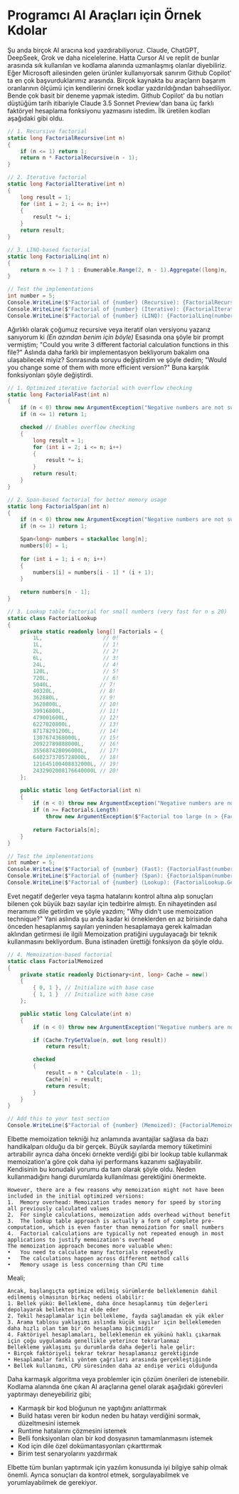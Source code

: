 # Programcı AI Araçları için Örnek Kdolar

Şu anda birçok AI aracına kod yazdırabiliyoruz. Claude, ChatGPT, DeepSeek, Grok ve daha nicelelerine. Hatta Cursor AI ve replit de bunlar arasında sık kullanılan ve kodlama alanında uzmanlaşmış olanlar diyebiliriz. Eğer Microsoft ailesinden gelen ürünler kullanıyorsak sanırım Github Copilot' ta en çok başvurduklarımız arasında. Birçok kaynakta bu araçların başarım oranlarının ölçümü için kendilerini örnek kodlar yazdırıldığından bahsediliyor. Bende çok basit bir deneme yapmak istedim. Github Copilot' da bu notları düştüğüm tarih itibariyle Claude 3.5 Sonnet Preview'dan bana üç farklı faktöryel hesaplama fonksiyonu yazmasını istedim. İlk üretilen kodları aşağıdaki gibi oldu.

```csharp
// 1. Recursive factorial
static long FactorialRecursive(int n)
{
    if (n <= 1) return 1;
    return n * FactorialRecursive(n - 1);
}

// 2. Iterative factorial
static long FactorialIterative(int n)
{
    long result = 1;
    for (int i = 2; i <= n; i++)
    {
        result *= i;
    }
    return result;
}

// 3. LINQ-based factorial
static long FactorialLinq(int n)
{
    return n <= 1 ? 1 : Enumerable.Range(2, n - 1).Aggregate((long)n, (acc, val) => acc * val);
}

// Test the implementations
int number = 5;
Console.WriteLine($"Factorial of {number} (Recursive): {FactorialRecursive(number)}");
Console.WriteLine($"Factorial of {number} (Iterative): {FactorialIterative(number)}");
Console.WriteLine($"Factorial of {number} (LINQ): {FactorialLinq(number)}");
```

Ağırlıklı olarak çoğumuz recursive veya iteratif olan versiyonu yazarız sanıyorum ki _(En azından benim için böyle)_ Esasında ona şöyle bir prompt vermiştim; "Could you write 3 different factorial calculation functions in this file?" Aslında daha farklı bir implementasyon bekliyorum bakalım ona ulaşabilecek miyiz? Sonrasında soruyu değiştirdim ve şöyle dedim; "Would you change some of them with more efficient version?" Buna karşılık fonksiyonları şöyle değiştirdi.

```csharp
// 1. Optimized iterative factorial with overflow checking
static long FactorialFast(int n)
{
    if (n < 0) throw new ArgumentException("Negative numbers are not supported", nameof(n));
    if (n <= 1) return 1;

    checked // Enables overflow checking
    {
        long result = 1;
        for (int i = 2; i <= n; i++)
        {
            result *= i;
        }
        return result;
    }
}

// 2. Span-based factorial for better memory usage
static long FactorialSpan(int n)
{
    if (n < 0) throw new ArgumentException("Negative numbers are not supported", nameof(n));
    if (n <= 1) return 1;

    Span<long> numbers = stackalloc long[n];
    numbers[0] = 1;
    
    for (int i = 1; i < n; i++)
    {
        numbers[i] = numbers[i - 1] * (i + 1);
    }
    
    return numbers[n - 1];
}

// 3. Lookup table factorial for small numbers (very fast for n ≤ 20)
static class FactorialLookup
{
    private static readonly long[] Factorials = {
        1L,                   // 0!
        1L,                   // 1!
        2L,                   // 2!
        6L,                   // 3!
        24L,                  // 4!
        120L,                 // 5!
        720L,                 // 6!
        5040L,               // 7!
        40320L,              // 8!
        362880L,             // 9!
        3628800L,            // 10!
        39916800L,           // 11!
        479001600L,          // 12!
        6227020800L,         // 13!
        87178291200L,        // 14!
        1307674368000L,      // 15!
        20922789888000L,     // 16!
        355687428096000L,    // 17!
        6402373705728000L,   // 18!
        121645100408832000L, // 19!
        2432902008176640000L // 20!
    };

    public static long GetFactorial(int n)
    {
        if (n < 0) throw new ArgumentException("Negative numbers are not supported", nameof(n));
        if (n >= Factorials.Length) 
            throw new ArgumentException($"Factorial too large (n > {Factorials.Length - 1})", nameof(n));
        
        return Factorials[n];
    }
}

// Test the implementations
int number = 5;
Console.WriteLine($"Factorial of {number} (Fast): {FactorialFast(number)}");
Console.WriteLine($"Factorial of {number} (Span): {FactorialSpan(number)}");
Console.WriteLine($"Factorial of {number} (Lookup): {FactorialLookup.GetFactorial(number)}");
```

Evet negatif değerler veya taşma hatalarını kontrol altına alıp sonuçları bilenen çok büyük bazı sayılar için tedbirlre almıştı. En nihayetinden asıl meramımı dile getirdim ve şöyle yazdım; "Why didn't use memoization technique?" Yani aslında şu anda kadar ki örneklerden en az birisinde daha önceden hesaplanmış sayıları yeninden hesaplamaya gerek kalmadan aklından getirmesi ile ilgili Memoization pratiğini uygulayacağı bir teknik kullanmasını bekliyordum. Buna istinaden ürettiği fonksiyon da şöyle oldu.

```csharp
// 4. Memoization-based factorial
static class FactorialMemoized
{
    private static readonly Dictionary<int, long> Cache = new()
    {
        { 0, 1 }, // Initialize with base case
        { 1, 1 }  // Initialize with base case
    };

    public static long Calculate(int n)
    {
        if (n < 0) throw new ArgumentException("Negative numbers are not supported", nameof(n));

        if (Cache.TryGetValue(n, out long result))
            return result;

        checked
        {
            result = n * Calculate(n - 1);
            Cache[n] = result;
            return result;
        }
    }
}

// Add this to your test section
Console.WriteLine($"Factorial of {number} (Memoized): {FactorialMemoized.Calculate(number)}");
```

Elbette memoization tekniği hız anlamında avantajlar sağlasa da bazı handikalparı olduğu da bir gerçek. Büyük sayılarda memory tüketimini artırabilir ayrıca daha önceki örnekte verdiği gibi bir lookup table kullanmak memoization'a göre çok daha iyi performans kazanımı sağlayabilir. Kendisinin bu konudaki yorumu da tam olarak şöyle oldu. Neden kullanmadığını hangi durumlarda kullanılması gerektiğini önermekte.

```text
However, there are a few reasons why memoization might not have been included in the initial optimized versions:
1.	Memory overhead: Memoization trades memory for speed by storing all previously calculated values
2.	For single calculations, memoization adds overhead without benefit
3.	The lookup table approach is actually a form of complete pre-computation, which is even faster than memoization for small numbers
4.	Factorial calculations are typically not repeated enough in most applications to justify memoization's overhead
The memoization approach becomes more valuable when:
•	You need to calculate many factorials repeatedly
•	The calculations happen across different method calls
•	Memory usage is less concerning than CPU time
```

Meali;

```text
Ancak, başlangıçta optimize edilmiş sürümlerde belleklemenin dahil edilmemiş olmasının birkaç nedeni olabilir:
1. Bellek yükü: Bellekleme, daha önce hesaplanmış tüm değerleri depolayarak bellekten hız elde eder
2. Tekil hesaplamalar için bellekleme, fayda sağlamadan ek yük ekler
3. Arama tablosu yaklaşımı aslında küçük sayılar için belleklemeden daha hızlı olan tam bir ön hesaplama biçimidir
4. Faktöriyel hesaplamaları, belleklemenin ek yükünü haklı çıkarmak için çoğu uygulamada genellikle yeterince tekrarlanmaz
Bellekleme yaklaşımı şu durumlarda daha değerli hale gelir:
• Birçok faktöriyeli tekrar tekrar hesaplamanız gerektiğinde
• Hesaplamalar farklı yöntem çağrıları arasında gerçekleştiğinde
• Bellek kullanımı, CPU süresinden daha az endişe verici olduğunda
```

Daha karmaşık algoritma veya problemler için çözüm önerileri de istenebilir. Kodlama alanında öne çıkan AI araçlarına genel olarak aşağıdaki görevleri yaptırmayı deneyebiliriz gibi;

- Karmaşık bir kod bloğunun ne yaptığını anlattırmak
- Build hatası veren bir kodun neden bu hatayı verdiğini sormak, düzeltmesini istemek
- Runtime hatalarını çözmesini istemek
- Belli fonksiyonları olan bir kod dosyasının tamamlanmasını istemek
- Kod için dile özel dokümantasyonları çıkarttırmak
- Birim test senaryolarını yazdırmak

Elbette tüm bunları yaptırmak için yazılım konusunda iyi bilgiye sahip olmak önemli. Ayrıca sonuçları da kontrol etmek, sorgulayabilmek ve yorumlayabilmek de gerekiyor.

